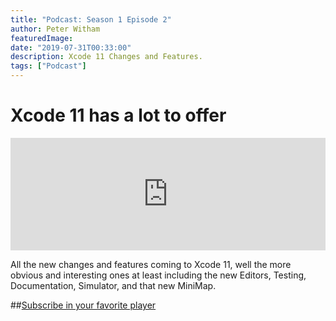 ```yaml
---
title: "Podcast: Season 1 Episode 2"
author: Peter Witham
featuredImage:
date: "2019-07-31T00:33:00"
description: Xcode 11 Changes and Features.
tags: ["Podcast"]
---
```


# Xcode 11 has a lot to offer

<iframe width="100%" height="180" frameborder="no" scrolling="no" seamless src="https://share.transistor.fm/e/5decb681/dark"></iframe>

All the new changes and features coming to Xcode 11, well the more obvious and interesting ones
at least including the new Editors, Testing, Documentation, Simulator, and that new MiniMap.

##[Subscribe in your favorite player](https://pw.d.pr/5TbjRs)

